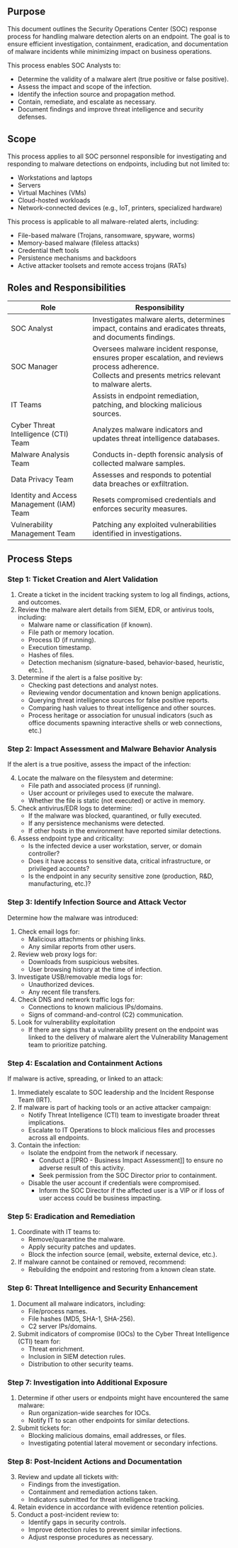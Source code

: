 ## Purpose
This document outlines the Security Operations Center (SOC) response process for handling malware detection alerts on an endpoint. The goal is to ensure efficient investigation, containment, eradication, and documentation of malware incidents while minimizing impact on business operations.

This process enables SOC Analysts to:

- Determine the validity of a malware alert (true positive or false positive).
- Assess the impact and scope of the infection.
- Identify the infection source and propagation method.
- Contain, remediate, and escalate as necessary.
- Document findings and improve threat intelligence and security defenses.

## Scope
This process applies to all SOC personnel responsible for investigating and responding to malware detections on endpoints, including but not limited to:

- Workstations and laptops
- Servers
- Virtual Machines (VMs)
- Cloud-hosted workloads
- Network-connected devices (e.g., IoT, printers, specialized hardware)

This process is applicable to all malware-related alerts, including:

- File-based malware (Trojans, ransomware, spyware, worms)
- Memory-based malware (fileless attacks)
- Credential theft tools
- Persistence mechanisms and backdoors
- Active attacker toolsets and remote access trojans (RATs)

## Roles and Responsibilities

| Role                                      | Responsibility                                                                                                                                             |
| ----------------------------------------- | ---------------------------------------------------------------------------------------------------------------------------------------------------------- |
| SOC Analyst                               | Investigates malware alerts, determines impact, contains and eradicates threats, and documents findings.                                                   |
| SOC Manager                               | Oversees malware incident response, ensures proper escalation, and reviews process adherence.<br>Collects and presents metrics relevant to malware alerts. |
| IT Teams                                  | Assists in endpoint remediation, patching, and blocking malicious sources.                                                                                 |
| Cyber Threat Intelligence (CTI) Team      | Analyzes malware indicators and updates threat intelligence databases.                                                                                     |
| Malware Analysis Team                     | Conducts in-depth forensic analysis of collected malware samples.                                                                                          |
| Data Privacy Team                         | Assesses and responds to potential data breaches or exfiltration.                                                                                          |
| Identity and Access Management (IAM) Team | Resets compromised credentials and enforces security measures.                                                                                             |
| Vulnerability Management Team             | Patching any exploited vulnerabilities identified in investigations.                                                                                       |
## Process Steps
### Step 1: Ticket Creation and Alert Validation

1. Create a ticket in the incident tracking system to log all findings, actions, and outcomes.
2. Review the malware alert details from SIEM, EDR, or antivirus tools, including:
    - Malware name or classification (if known).
    - File path or memory location.
    - Process ID (if running).
    - Execution timestamp.
    - Hashes of files.
    - Detection mechanism (signature-based, behavior-based, heuristic, etc.).
3. Determine if the alert is a false positive by:
    - Checking past detections and analyst notes.
    - Reviewing vendor documentation and known benign applications.
    - Querying threat intelligence sources for false positive reports.
    - Comparing hash values to threat intelligence and other sources.
    - Process heritage or association for unusual indicators (such as office documents spawning interactive shells or web connections, etc.)

### Step 2: Impact Assessment and Malware Behavior Analysis

If the alert is a true positive, assess the impact of the infection:

4. Locate the malware on the filesystem and determine:
    - File path and associated process (if running).
    - User account or privileges used to execute the malware.
    - Whether the file is static (not executed) or active in memory.
5. Check antivirus/EDR logs to determine:
    - If the malware was blocked, quarantined, or fully executed.
    - If any persistence mechanisms were detected.
    - If other hosts in the environment have reported similar detections.
6. Assess endpoint type and criticality:
    - Is the infected device a user workstation, server, or domain controller?
    - Does it have access to sensitive data, critical infrastructure, or privileged accounts?
    - Is the endpoint in any security sensitive zone (production, R&D, manufacturing, etc.)?

### Step 3: Identify Infection Source and Attack Vector

Determine how the malware was introduced:

1. Check email logs for:
    - Malicious attachments or phishing links.
    - Any similar reports from other users.
2. Review web proxy logs for:
    - Downloads from suspicious websites.
    - User browsing history at the time of infection.
3. Investigate USB/removable media logs for:
    - Unauthorized devices.
    - Any recent file transfers.
4. Check DNS and network traffic logs for:
    - Connections to known malicious IPs/domains.
    - Signs of command-and-control (C2) communication.
5. Look for vulnerability exploitation
	* If there are signs that a vulnerability present on the endpoint was linked to the delivery of malware alert the Vulnerability Management team to prioritize patching.

### Step 4: Escalation and Containment Actions

If malware is active, spreading, or linked to an attack:

1. Immediately escalate to SOC leadership and the Incident Response Team (IRT).
2. If malware is part of hacking tools or an active attacker campaign:
    - Notify Threat Intelligence (CTI) team to investigate broader threat implications.
    - Escalate to IT Operations to block malicious files and processes across all endpoints.
3. Contain the infection:
    - Isolate the endpoint from the network if necessary.
	    - Conduct a [[PRO - Business Impact Assessment]] to ensure no adverse result of this activity.
	    - Seek permission from the SOC Director prior to containment.
    - Disable the user account if credentials were compromised.
	    - Inform the SOC Director if the affected user is a VIP or if loss of user access could be business impacting.

### Step 5: Eradication and Remediation

1. Coordinate with IT teams to:
    - Remove/quarantine the malware.
    - Apply security patches and updates.
    - Block the infection source (email, website, external device, etc.).
2. If malware cannot be contained or removed, recommend:
    - Rebuilding the endpoint and restoring from a known clean state.

### Step 6: Threat Intelligence and Security Enhancement

1. Document all malware indicators, including:
    - File/process names.
    - File hashes (MD5, SHA-1, SHA-256).
    - C2 server IPs/domains.
2. Submit indicators of compromise (IOCs) to the Cyber Threat Intelligence (CTI) team for:
    - Threat enrichment.
    - Inclusion in SIEM detection rules.
    - Distribution to other security teams.

### Step 7: Investigation into Additional Exposure

1. Determine if other users or endpoints might have encountered the same malware:
    - Run organization-wide searches for IOCs.
    - Notify IT to scan other endpoints for similar detections.
2. Submit tickets for:
    - Blocking malicious domains, email addresses, or files.
    - Investigating potential lateral movement or secondary infections.

### Step 8: Post-Incident Actions and Documentation

3. Review and update all tickets with:
    - Findings from the investigation.
    - Containment and remediation actions taken.
    - Indicators submitted for threat intelligence tracking.
4. Retain evidence in accordance with evidence retention policies.
5. Conduct a post-incident review to:
    - Identify gaps in security controls.
    - Improve detection rules to prevent similar infections.
    - Adjust response procedures as necessary.